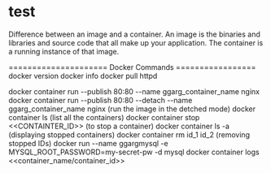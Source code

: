 # test

Difference between an image and a container. An image is the binaries and libraries and source code that all make up your application. 
The container is a running instance of that image.


===================== Docker Commands =================
docker version 
docker info
docker pull httpd

docker container run --publish 80:80 --name ggarg_container_name nginx 
docker container run --publish 80:80 --detach --name ggarg_container_name nginx (run the image in the detched mode)
docker container ls (list all the containers)
docker container stop <<CONTAINTER_ID>> (to stop a container)
docker container ls -a (displaying stopped containers)
docker container rm id_1 id_2 (removing stopped IDs)
docker run --name ggargmysql -e MYSQL_ROOT_PASSWORD=my-secret-pw -d mysql
docker container logs <<container_name/container_id>>


